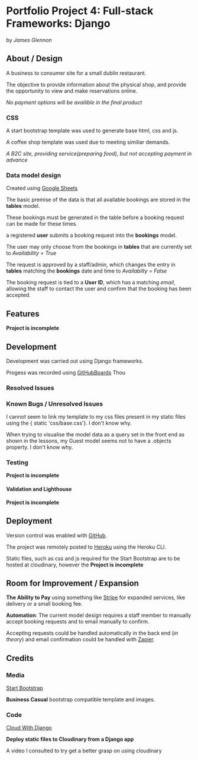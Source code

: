 # Portfolio Project 4: Full-stack Frameworks: Django

by _James Glennon_

## About / Design

A business to consumer site for a small dublin restaurant.

The objective to provide information about the physical shop, and provide the opportunity to view and make reservations online.

_No payment options will be availible in the final product_

### CSS

A start bootstrap template was used to generate base html, css and js.

A coffee shop template was used due to meeting similiar demands.

_A B2C site, providing service(preparing food), but not accepting payment in advance_

### Data model design

Created using [Google Sheets](https://docs.google.com/spreadsheets/d/1SQwIpyVCUgvEL38z1gGeFQetknSybqHcXUJ7Namfhy4/edit?usp=sharing)

The basic premise of the data is that all available bookings are stored in the **tables** model.

These bookings must be generated in the table before a booking request can be made for these times.

a registered **user** submits a booking request into the **bookings** model.

The user may only choose from the bookings in **tables** that are currently set to _Availability = True_

The request is approved by a staff/admin, which changes the entry in **tables** matching the **bookings** date and time to _Availabilty = False_

The booking request is tied to a **User ID**, which has a matching _email_, allowing the staff to contact the user and confirm that the booking has been accepted.

## Features

**Project is incomplete**

## Development

Development was carried out using Django frameworks.

Progess was recorded using [GitHubBoards](https://github.com/users/James-Glennon/projects/4/views/1) Thou

### Resolved Issues

### Known Bugs / Unresolved Issues

I cannot seem to link my template to my css files present in my static files using the { static 'css/base.css'}. I don't know why.

When trying to visualise the model data as a query set in the front end as shown in the lessons, my Guest model seems not to have a .objects property. I don't know why.

### Testing

**Project is incomplete**

#### Validation and Lighthouse

**Project is incomplete**

## Deployment

Version control was enabled with [GitHub](https://github.com/James-Glennon/Portfolio-project-4-Django).

The project was remotely posted to [Heroku](https://dashboard.heroku.com/apps/portfolio4-django) using the Heroku CLI.

Static files, such as css and js required for the Start Bootstrap are to be hosted at cloudinary, however
the **Project is incomplete**

## Room for Improvement / Expansion

**The Ability to Pay** using something like [Stripe](https://stripe.com/en-ie/payments) for expanded services, like delivery or a small booking fee.

**Automation**: 
The current model design requires a staff member to manually accept booking requests and to email manually to confirm.

Accepting requests could be handled automatically in the back end (*in theory*) and email confirmation could be handled with [Zapier](https://zapier.com/).

## Credits

### Media

[Start Bootstrap](https://startbootstrap.com/theme/business-casual)

**Business Casual** bootstrap compatible template and images.

### Code

[Cloud With Django](https://www.youtube.com/watch?v=HQ1kfJpWdRI)

**Deploy static files to Cloudinary from a Django app**

A video I consulted to try get a better grasp on using cloudinary
